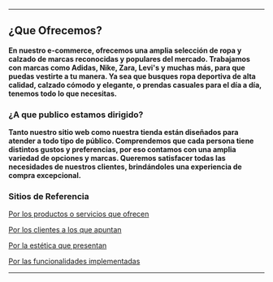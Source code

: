___
## ¿Que Ofrecemos?
**En nuestro e-commerce, ofrecemos una amplia selección de ropa y calzado de marcas reconocidas y populares del mercado. Trabajamos con marcas como Adidas, Nike, Zara, Levi's y muchas más, para que puedas vestirte a tu manera. Ya sea que busques ropa deportiva de alta calidad, calzado cómodo y elegante, o prendas casuales para el día a día, tenemos todo lo que necesitas.**

### ¿A que publico estamos dirigido?
**Tanto nuestro sitio web como nuestra tienda están diseñados para atender a todo tipo de público. Comprendemos que cada persona tiene distintos gustos y preferencias, por eso contamos con una amplia variedad de opciones y marcas. Queremos satisfacer todas las necesidades de nuestros clientes, brindándoles una experiencia de compra excepcional.**

### Sitios de Referencia
[Por los productos o servicios que ofrecen](https://www.dsw.com/)

[Por los clientes a los que apuntan](https://www.sportline.com.ar/)

[Por la estética que presentan](https://www.dadoa.com.ar/indumentaria/buzos-y-sweaters)

[Por las funcionalidades implementadas](https://www.solodeportes.com.ar/)
___
